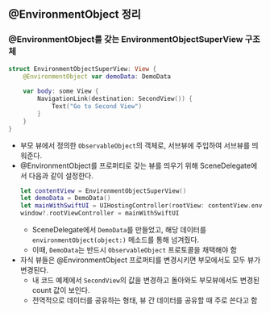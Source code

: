 ## @EnvironmentObject 정리
### @EnvironmentObject를 갖는 EnvironmentObjectSuperView 구조체
``` swift
struct EnvironmentObjectSuperView: View {
    @EnvironmentObject var demoData: DemoData
    
    var body: some View {
        NavigationLink(destination: SecondView()) {
            Text("Go to Second View")
        }
    }
}
```
- 부모 뷰에서 정의한 `ObservableObject`의 객체로, 서브뷰에 주입하여 서브뷰를 띄워준다.
- @EnvironmentObject를 프로퍼티로 갖는 뷰를 띄우기 위해 SceneDelegate에서 다음과 같이 설정한다.
    ``` swift
    let contentView = EnvironmentObjectSuperView()
    let demoData = DemoData()
    let mainWithSwiftUI = UIHostingController(rootView: contentView.environmentObject(demoData))
    window?.rootViewController = mainWithSwiftUI
    ```
    - SceneDelegate에서 `DemoData`를 만들었고, 해당 데이터를 `environmentObject(object:)` 메소드를 통해 넘겨줬다.
    - 이때, `DemoData`는 반드시 `ObservableObject` 프로토콜을 채택해야 함
- 자식 뷰들은 @EnvironmentObject 프로퍼티를 변경시키면 부모에서도 모두 뷰가 변경된다.
    - 내 코드 예제에서 `SecondView`의 값을 변경하고 돌아와도 부모뷰에서도 변경된 count 값이 보인다.
    - 전역적으로 데이터를 공유하는 형태, 뷰 간 데이터를 공유할 때 주로 쓴다고 함
